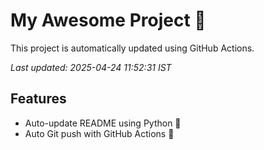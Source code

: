 # My Awesome Project 🚀

This project is automatically updated using GitHub Actions.

_Last updated: 2025-04-24 11:52:31 IST_

## Features
- Auto-update README using Python 🐍
- Auto Git push with GitHub Actions 🤖
